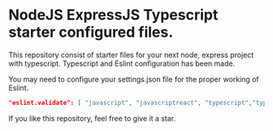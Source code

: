 # NodeJS ExpressJS Typescript starter configured files.

This repository consist of starter files for your next node, express project with typescript. Typescript and Eslint configuration has been made.

You may need to configure your settings.json file for the proper working of Eslint.

```json
"eslint.validate": [ "javascript", "javascriptreact", "typescript","typescriptreact" ]

```

If you like this repository, feel free to give it a star.
